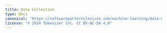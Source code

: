 ```yaml
---
title: Data Collection
type: docs
canonical: "https://softwarepatternslexicon.com/machine-learning/data-management-patterns/data-collection"
license: "© 2024 Tokenizer Inc. CC BY-NC-SA 4.0"
---
```

